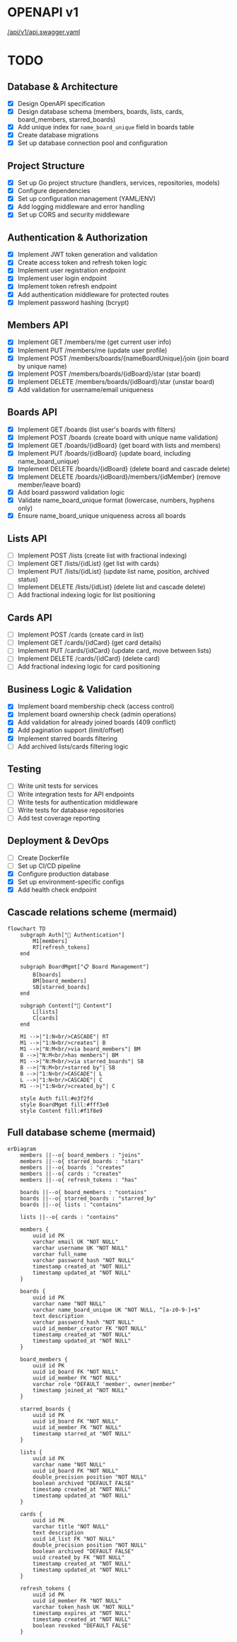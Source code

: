 # OPENAPI v1
[/api/v1/api.swagger.yaml](./api/v1/api.swagger.yaml)

# TODO

## Database & Architecture
- [x] Design OpenAPI specification
- [x] Design database schema (members, boards, lists, cards, board_members, starred_boards)
- [x] Add unique index for `name_board_unique` field in boards table
- [x] Create database migrations
- [x] Set up database connection pool and configuration

## Project Structure
- [x] Set up Go project structure (handlers, services, repositories, models)
- [x] Configure dependencies
- [x] Set up configuration management (YAML/ENV)
- [x] Add logging middleware and error handling
- [x] Set up CORS and security middleware

## Authentication & Authorization
- [x] Implement JWT token generation and validation
- [x] Create access token and refresh token logic
- [x] Implement user registration endpoint
- [x] Implement user login endpoint
- [x] Implement token refresh endpoint
- [x] Add authentication middleware for protected routes
- [x] Implement password hashing (bcrypt)

## Members API
- [x] Implement GET /members/me (get current user info)
- [x] Implement PUT /members/me (update user profile)
- [x] Implement POST /members/boards/{nameBoardUnique}/join (join board by unique name)
- [x] Implement POST /members/boards/{idBoard}/star (star board)
- [x] Implement DELETE /members/boards/{idBoard}/star (unstar board)
- [x] Add validation for username/email uniqueness

## Boards API
- [x] Implement GET /boards (list user's boards with filters)
- [x] Implement POST /boards (create board with unique name validation)
- [x] Implement GET /boards/{idBoard} (get board with lists and members)
- [x] Implement PUT /boards/{idBoard} (update board, including name_board_unique)
- [x] Implement DELETE /boards/{idBoard} (delete board and cascade delete)
- [x] Implement DELETE /boards/{idBoard}/members/{idMember} (remove member/leave board)
- [x] Add board password validation logic
- [x] Validate name_board_unique format (lowercase, numbers, hyphens only)
- [x] Ensure name_board_unique uniqueness across all boards

## Lists API
- [ ] Implement POST /lists (create list with fractional indexing)
- [ ] Implement GET /lists/{idList} (get list with cards)
- [ ] Implement PUT /lists/{idList} (update list name, position, archived status)
- [ ] Implement DELETE /lists/{idList} (delete list and cascade delete)
- [ ] Add fractional indexing logic for list positioning

## Cards API
- [ ] Implement POST /cards (create card in list)
- [ ] Implement GET /cards/{idCard} (get card details)
- [ ] Implement PUT /cards/{idCard} (update card, move between lists)
- [ ] Implement DELETE /cards/{idCard} (delete card)
- [ ] Add fractional indexing logic for card positioning

## Business Logic & Validation
- [x] Implement board membership check (access control)
- [x] Implement board ownership check (admin operations)
- [x] Add validation for already joined boards (409 conflict)
- [x] Add pagination support (limit/offset)
- [x] Implement starred boards filtering
- [ ] Add archived lists/cards filtering logic

## Testing
- [ ] Write unit tests for services
- [ ] Write integration tests for API endpoints
- [ ] Write tests for authentication middleware
- [ ] Write tests for database repositories
- [ ] Add test coverage reporting

## Deployment & DevOps
- [ ] Create Dockerfile
- [ ] Set up CI/CD pipeline
- [x] Configure production database
- [x] Set up environment-specific configs
- [x] Add health check endpoint

## Cascade relations scheme (mermaid)
```mermaid
flowchart TD
    subgraph Auth["🔐 Authentication"]
        M1[members]
        RT[refresh_tokens]
    end
    
    subgraph BoardMgmt["📋 Board Management"]
        B[boards]
        BM[board_members]
        SB[starred_boards]
    end
    
    subgraph Content["📝 Content"]
        L[lists]
        C[cards]
    end
    
    M1 -->|"1:N<br/>CASCADE"| RT
    M1 -->|"1:N<br/>creates"| B
    M1 -->|"N:M<br/>via board_members"| BM
    B -->|"N:M<br/>has members"| BM
    M1 -->|"N:M<br/>via starred_boards"| SB
    B -->|"N:M<br/>starred by"| SB
    B -->|"1:N<br/>CASCADE"| L
    L -->|"1:N<br/>CASCADE"| C
    M1 -->|"1:N<br/>created_by"| C
    
    style Auth fill:#e3f2fd
    style BoardMgmt fill:#fff3e0
    style Content fill:#f1f8e9
```

## Full database scheme (mermaid)
```mermaid
erDiagram
    members ||--o{ board_members : "joins"
    members ||--o{ starred_boards : "stars"
    members ||--o{ boards : "creates"
    members ||--o{ cards : "creates"
    members ||--o{ refresh_tokens : "has"
    
    boards ||--o{ board_members : "contains"
    boards ||--o{ starred_boards : "starred_by"
    boards ||--o{ lists : "contains"
    
    lists ||--o{ cards : "contains"
    
    members {
        uuid id PK
        varchar email UK "NOT NULL"
        varchar username UK "NOT NULL"
        varchar full_name
        varchar password_hash "NOT NULL"
        timestamp created_at "NOT NULL"
        timestamp updated_at "NOT NULL"
    }
    
    boards {
        uuid id PK
        varchar name "NOT NULL"
        varchar name_board_unique UK "NOT NULL, ^[a-z0-9-]+$"
        text description
        varchar password_hash "NOT NULL"
        uuid id_member_creator FK "NOT NULL"
        timestamp created_at "NOT NULL"
        timestamp updated_at "NOT NULL"
    }
    
    board_members {
        uuid id PK
        uuid id_board FK "NOT NULL"
        uuid id_member FK "NOT NULL"
        varchar role "DEFAULT 'member', owner|member"
        timestamp joined_at "NOT NULL"
    }
    
    starred_boards {
        uuid id PK
        uuid id_board FK "NOT NULL"
        uuid id_member FK "NOT NULL"
        timestamp starred_at "NOT NULL"
    }
    
    lists {
        uuid id PK
        varchar name "NOT NULL"
        uuid id_board FK "NOT NULL"
        double_precision position "NOT NULL"
        boolean archived "DEFAULT FALSE"
        timestamp created_at "NOT NULL"
        timestamp updated_at "NOT NULL"
    }
    
    cards {
        uuid id PK
        varchar title "NOT NULL"
        text description
        uuid id_list FK "NOT NULL"
        double_precision position "NOT NULL"
        boolean archived "DEFAULT FALSE"
        uuid created_by FK "NOT NULL"
        timestamp created_at "NOT NULL"
        timestamp updated_at "NOT NULL"
    }
    
    refresh_tokens {
        uuid id PK
        uuid id_member FK "NOT NULL"
        varchar token_hash UK "NOT NULL"
        timestamp expires_at "NOT NULL"
        timestamp created_at "NOT NULL"
        boolean revoked "DEFAULT FALSE"
    }
```
